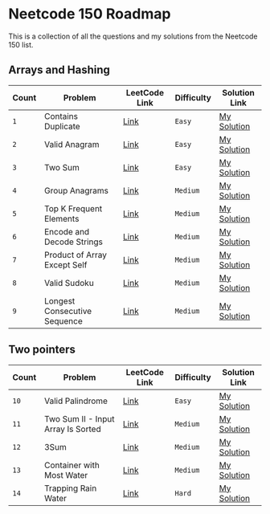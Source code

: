 # Neetcode 150 Roadmap

This is a collection of all the questions and my solutions from the Neetcode 150 list.

## Arrays and Hashing

| Count | Problem                      | LeetCode Link                                                      | Difficulty | Solution Link                                        |
| ----- | ---------------------------- | ------------------------------------------------------------------ | ---------- | ---------------------------------------------------- |
| `1`   | Contains Duplicate           | [Link](https://leetcode.com/problems/contains-duplicate)           | `Easy`     | [My Solution](../problems/01-arrays/neetcode/217.py) |
| `2`   | Valid Anagram                | [Link](https://leetcode.com/problems/valid-anagram)                | `Easy`     | [My Solution](../problems/01-arrays/neetcode/242.py) |
| `3`   | Two Sum                      | [Link](https://leetcode.com/problems/two-sum)                      | `Easy`     | [My Solution](../problems/01-arrays/neetcode/1.py)   |
| `4`   | Group Anagrams               | [Link](https://leetcode.com/problems/group-anagrams)               | `Medium`   | [My Solution](../problems/01-arrays/neetcode/49.py)  |
| `5`   | Top K Frequent Elements      | [Link](https://leetcode.com/problems/top-k-frequent-elements)      | `Medium`   | [My Solution](../problems/01-arrays/neetcode/347.py) |
| `6`   | Encode and Decode Strings    | [Link](https://leetcode.com/problems/encode-and-decode-strings)    | `Medium`   | [My Solution](../problems/01-arrays/neetcode/271.py) |
| `7`   | Product of Array Except Self | [Link](https://leetcode.com/problems/product-of-array-except-self) | `Medium`   | [My Solution](../problems/01-arrays/neetcode/238.py) |
| `8`   | Valid Sudoku                 | [Link](https://leetcode.com/problems/valid-sudoku)                 | `Medium`   | [My Solution](../problems/01-arrays/neetcode/36.py)  |
| `9`   | Longest Consecutive Sequence | [Link](https://leetcode.com/problems/longest-consecutive-sequence) | `Medium`   | [My Solution](../problems/01-arrays/neetcode/128.py) |

## Two pointers

| Count | Problem                            | LeetCode Link                                                                       | Difficulty | Solution Link                                              |
| ----- | ---------------------------------- | ----------------------------------------------------------------------------------- | ---------- | ---------------------------------------------------------- |
| `10`  | Valid Palindrome                   | [Link](https://leetcode.com/problems/valid-palindrome/description/)                 | `Easy`     | [My Solution](../problems/02-two-pointers/neetcode/125.py) |
| `11`  | Two Sum II - Input Array Is Sorted | [Link](https://leetcode.com/problems/two-sum-ii-input-array-is-sorted/description/) | `Medium`   | [My Solution](../problems/02-two-pointers/neetcode/167.py) |
| `12`  | 3Sum                               | [Link](https://leetcode.com/problems/3sum/description/)                             | `Medium`   | [My Solution](../problems/02-two-pointers/neetcode/15.py)  |
| `13`  | Container with Most Water          | [Link](https://leetcode.com/problems/container-with-most-water/description/)        | `Medium`   | [My Solution](../problems/02-two-pointers/neetcode/11.py)  |
| `14`  | Trapping Rain Water                | [Link](https://leetcode.com/problems/trapping-rain-water/description/)              | `Hard`     | [My Solution](../problems/02-two-pointers/neetcode/42.py)  |

